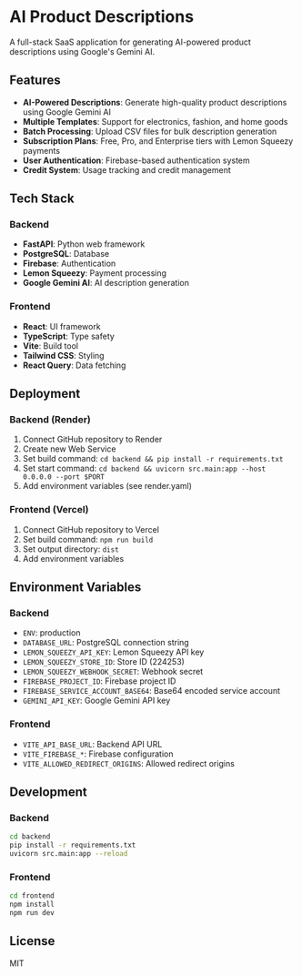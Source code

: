 # AI Product Descriptions

A full-stack SaaS application for generating AI-powered product descriptions using Google's Gemini AI.

## Features

- **AI-Powered Descriptions**: Generate high-quality product descriptions using Google Gemini AI
- **Multiple Templates**: Support for electronics, fashion, and home goods
- **Batch Processing**: Upload CSV files for bulk description generation
- **Subscription Plans**: Free, Pro, and Enterprise tiers with Lemon Squeezy payments
- **User Authentication**: Firebase-based authentication system
- **Credit System**: Usage tracking and credit management

## Tech Stack

### Backend
- **FastAPI**: Python web framework
- **PostgreSQL**: Database
- **Firebase**: Authentication
- **Lemon Squeezy**: Payment processing
- **Google Gemini AI**: AI description generation

### Frontend
- **React**: UI framework
- **TypeScript**: Type safety
- **Vite**: Build tool
- **Tailwind CSS**: Styling
- **React Query**: Data fetching

## Deployment

### Backend (Render)
1. Connect GitHub repository to Render
2. Create new Web Service
3. Set build command: `cd backend && pip install -r requirements.txt`
4. Set start command: `cd backend && uvicorn src.main:app --host 0.0.0.0 --port $PORT`
5. Add environment variables (see render.yaml)

### Frontend (Vercel)
1. Connect GitHub repository to Vercel
2. Set build command: `npm run build`
3. Set output directory: `dist`
4. Add environment variables

## Environment Variables

### Backend
- `ENV`: production
- `DATABASE_URL`: PostgreSQL connection string
- `LEMON_SQUEEZY_API_KEY`: Lemon Squeezy API key
- `LEMON_SQUEEZY_STORE_ID`: Store ID (224253)
- `LEMON_SQUEEZY_WEBHOOK_SECRET`: Webhook secret
- `FIREBASE_PROJECT_ID`: Firebase project ID
- `FIREBASE_SERVICE_ACCOUNT_BASE64`: Base64 encoded service account
- `GEMINI_API_KEY`: Google Gemini API key

### Frontend
- `VITE_API_BASE_URL`: Backend API URL
- `VITE_FIREBASE_*`: Firebase configuration
- `VITE_ALLOWED_REDIRECT_ORIGINS`: Allowed redirect origins

## Development

### Backend
```bash
cd backend
pip install -r requirements.txt
uvicorn src.main:app --reload
```

### Frontend
```bash
cd frontend
npm install
npm run dev
```

## License

MIT